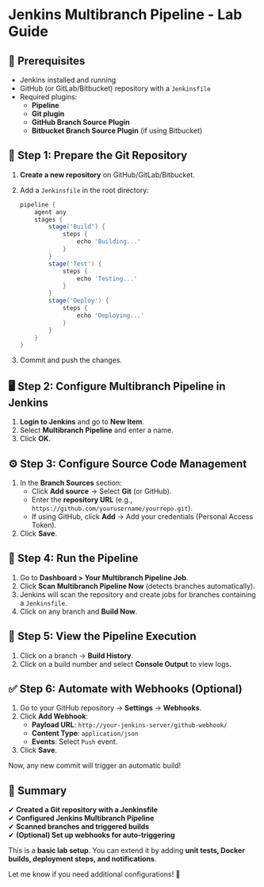 # Jenkins Multibranch Pipeline - Lab Guide

## 📌 Prerequisites
- Jenkins installed and running
- GitHub (or GitLab/Bitbucket) repository with a `Jenkinsfile`
- Required plugins:
  - **Pipeline**
  - **Git plugin**
  - **GitHub Branch Source Plugin**
  - **Bitbucket Branch Source Plugin** (if using Bitbucket)

## 📝 Step 1: Prepare the Git Repository
1. **Create a new repository** on GitHub/GitLab/Bitbucket.
2. Add a `Jenkinsfile` in the root directory:

   ```groovy
   pipeline {
       agent any
       stages {
           stage('Build') {
               steps {
                   echo 'Building...'
               }
           }
           stage('Test') {
               steps {
                   echo 'Testing...'
               }
           }
           stage('Deploy') {
               steps {
                   echo 'Deploying...'
               }
           }
       }
   }
   ```
3. Commit and push the changes.

## 🖥 Step 2: Configure Multibranch Pipeline in Jenkins
1. **Login to Jenkins** and go to **New Item**.
2. Select **Multibranch Pipeline** and enter a name.
3. Click **OK**.

## ⚙️ Step 3: Configure Source Code Management
1. In the **Branch Sources** section:
   - Click **Add source** → Select **Git** (or GitHub).
   - Enter the **repository URL** (e.g., `https://github.com/yourusername/yourrepo.git`).
   - If using GitHub, click **Add** → Add your credentials (Personal Access Token).
2. Click **Save**.

## 🚀 Step 4: Run the Pipeline
1. Go to **Dashboard > Your Multibranch Pipeline Job**.
2. Click **Scan Multibranch Pipeline Now** (detects branches automatically).
3. Jenkins will scan the repository and create jobs for branches containing a `Jenkinsfile`.
4. Click on any branch and **Build Now**.

## 🔎 Step 5: View the Pipeline Execution
1. Click on a branch → **Build History**.
2. Click on a build number and select **Console Output** to view logs.

## ✅ Step 6: Automate with Webhooks (Optional)
1. Go to your GitHub repository → **Settings** → **Webhooks**.
2. Click **Add Webhook**:
   - **Payload URL**: `http://your-jenkins-server/github-webhook/`
   - **Content Type**: `application/json`
   - **Events**: Select `Push` event.
3. Click **Save**.

Now, any new commit will trigger an automatic build!

## 🎯 Summary
✔ **Created a Git repository with a Jenkinsfile**  
✔ **Configured Jenkins Multibranch Pipeline**  
✔ **Scanned branches and triggered builds**  
✔ **(Optional) Set up webhooks for auto-triggering**  

This is a **basic lab setup**. You can extend it by adding **unit tests, Docker builds, deployment steps, and notifications**.

Let me know if you need additional configurations! 🚀